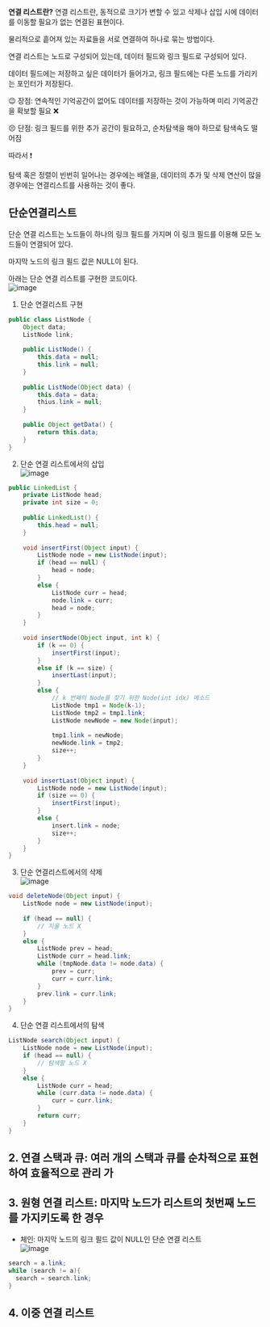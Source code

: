**연결 리스트란?**
연결 리스트란, 동적으로 크기가 변할 수 있고 삭제나 삽입 시에 데이터를 이동할 필요가 없는 연결된 표현이다.

물리적으로 흩어져 있는 자료들을 서로 연결하여 하나로 묶는 방법이다.

연결 리스트는 노드로 구성되어 있는데, 데이터 필드와 링크 필드로 구성되어 있다.

데이터 필드에는 저장하고 싶은 데이터가 들어가고, 링크 필드에는 다른 노드를 가리키는 포인터가 저장된다.



😉 장점: 연속적인 기억공간이 없어도 데이터를 저장하는 것이 가능하며 미리 기억공간을 확보할 필요 ❌

😣 단점: 링크 필드를 위한 추가 공간이 필요하고, 순차탐색을 해야 하므로 탐색속도 떨어짐



따라서 ❗

탐색 혹은 정렬이 빈번히 일어나는 경우에는 배열을, 데이터의 추가 및 삭제 연산이 많을 경우에는 연결리스트를 사용하는 것이 좋다.
## 단순연결리스트  

단순 연결 리스트는 노드들이 하나의 링크 필드를 가지며 이 링크 필드를 이용해 모든 노드들이 연결되어 있다.  

마지막 노드의 링크 필드 값은 NULL이 된다.  

아래는 단순 연결 리스트를 구현한 코드이다.  
![image](https://user-images.githubusercontent.com/63652571/163746117-bd0eb768-ad78-4e9d-8460-a9a18ab1664c.png)
1. 단순 연결리스트 구현  
```java
public class ListNode {
	Object data;
	ListNode link;
	
	public ListNode() {
		this.data = null;
        this.link = null;
	}
    
    public ListNode(Object data) {
        this.data = data;
        thius.link = null;
    }
    
    public Object getData() {
        return this.data;
    }
}
```  
2. 단순 연결 리스트에서의 삽입  
![image](https://user-images.githubusercontent.com/63652571/163746719-b85d1803-d05a-47d8-8025-f5b7db4f12a7.png)
```java
public LinkedList {
	private ListNode head;
    private int size = 0;
	
	public LinkedList() {
		this.head = null;
	}
    
    void insertFirst(Object input) {
        ListNode node = new ListNode(input);
        if (head == null) {
            head = node;
        }
        else {
            ListNode curr = head;
            node.link = curr;
            head = node;
        }
    }
    
    void insertNode(Object input, int k) {
        if (k == 0) {
            insertFirst(input);
        }
        else if (k == size) {
            insertLast(input);
        }
        else {
            // k 번째의 Node를 찾기 위한 Node(int idx) 메소드
        	ListNode tmp1 = Node(k-1);
            ListNode tmp2 = tmp1.link;
            ListNode newNode = new Node(input);
            
            tmp1.link = newNode;
            newNode.link = tmp2;
            size++;
        }
    }
    
    void insertLast(Object input) {
        ListNode node = new ListNode(input);
        if (size == 0) {
            insertFirst(input);
        }
        else {
            insert.link = node;
            size++;
        }
    }
}
```  
3. 단순 연결리스트에서의 삭제  
![image](https://user-images.githubusercontent.com/63652571/163746770-7957f5a9-4490-40f3-9737-e4b4ca211b6d.png)
```java
void deleteNode(Object input) {
    ListNode node = new ListNode(input);
    
    if (head == null) {
		// 지울 노드 X
    }
    else {
        ListNode prev = head;
        ListNode curr = head.link;
        while (tmpNode.data != node.data) {
			prev = curr;
            curr = curr.link;
        }
        prev.link = curr.link;
    }
}
```   
4. 단순 연결 리스트에서의 탐색  
```java
ListNode search(Object input) {
    ListNode node = new ListNode(input);
    if (head == null) {
        // 탐색할 노드 X
    }
    else {
        ListNode curr = head;
        while (curr.data != node.data) {
            curr = curr.link;
        }
        return curr;
    }
}
```
## 2. 연결 스택과 큐: 여러 개의 스택과 큐를 순차적으로 표현하여 효율적으로 관리 가
## 3. 원형 연결 리스트: 마지막 노드가 리스트의 첫번째 노드를 가지키도록 한 경우  
- 체인: 마지막 노드의 링크 필드 값이 NULL인 단순 연결 리스트   
![image](https://user-images.githubusercontent.com/63652571/163745809-fbe4d863-f449-4059-a0d5-d4479d84df6e.png)
```java
search = a.link;
while (search != a){
  search = search.link;
}
```
## 4. 이중 연결 리스트
